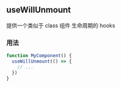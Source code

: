 ## useWillUnmount

提供一个类似于 class 组件 生命周期的 hooks

### 用法

```javascript
function MyComponent() {
  useWillUnmount(() => {
    // ...
  })
}
```
